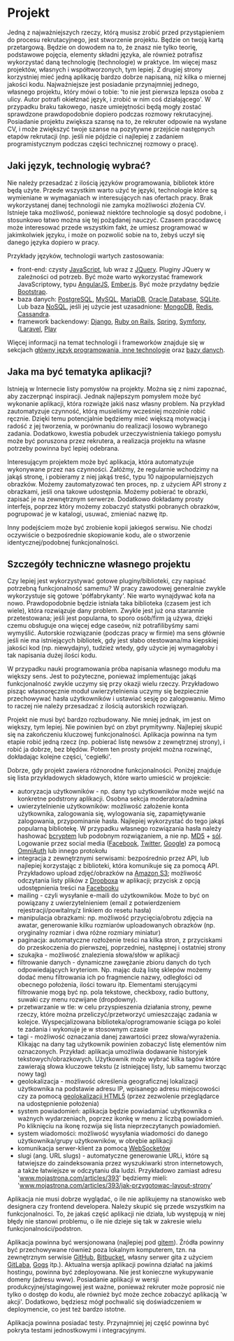 # Projekt

Jedną z najważniejszych rzeczy, którą musisz zrobić przed przystąpieniem do procesu rekrutacyjnego, jest stworzenie projektu. Będzie on twoją kartą przetargową. Będzie on dowodem na to, że znasz nie tylko teorię, podstawowe pojęcia, elementy składni języka, ale również potrafisz wykorzystać daną technologię (technologie) w praktyce. Im więcej masz projektów, własnych i współtworzonych, tym lepiej. Z drugiej strony korzystniej mieć jedną aplikację bardzo dobrze napisaną, niż kilka o miernej jakości kodu. Najważniejsze jest posiadanie przynajmniej jednego, własnego projektu, który mówi o tobie: 'to nie jest pierwsza lepsza osoba z ulicy. Autor potrafi okiełznać język, i zrobić w nim coś działającego'. W przypadku braku takowego, nasze umiejętności będą mogły zostać sprawdzone prawdopodobnie dopiero podczas rozmowy rekrutacyjnej. Posiadanie projektu zwiększa szansę na to, że rekruter odpowie na wysłane CV, i może zwiększyć twoje szanse na pozytywne przejście następnych etapów rekrutacji (np. jeśli nie pójdzie ci najlepiej z zadaniem programistycznym podczas części technicznej rozmowy o pracę).

## Jaki język, technologię wybrać?

Nie należy przesadzać z ilością języków programowania, bibliotek które będą użyte. Przede wszystkim warto użyć te języki, technologie które są wymieniane w wymaganiach w interesujących nas ofertach pracy. Brak wykorzystanej danej technologii nie zamyka możliwości złożenia CV. Istnieje taka możliwość, ponieważ niektóre technologie są dosyć podobne, i stosunkowo łatwo można się tej pożądanej nauczyć. Czasem pracodawcę może interesować przede wszystkim fakt, że umiesz programować w jakimkolwiek języku, i może on pozwolić sobie na to, żebyś uczył się danego języka dopiero w pracy.


Przykłady języków, technologii wartych zastosowania:
- front-end: czysty [JavaScript](https://en.wikipedia.org/wiki/JavaScript), lub wraz z [JQuery](https://jquery.com/). Pluginy JQuery w zależności od potrzeb. Być może warto wykorzystać framework JavaScriptowy, typu [AngularJS](https://angularjs.org/), [Ember.js](http://emberjs.com/). Być może przydatny będzie [Bootstrap](http://getbootstrap.com/).
- baza danych: [PostgreSQL](https://www.postgresql.org/), [MySQL](https://www.mysql.com/), [MariaDB](https://mariadb.com/), [Oracle Database](https://www.oracle.com/database/index.html), [SQLite](https://sqlite.org/). Lub baza [NoSQL](https://en.wikipedia.org/wiki/NoSQL), jeśli jej użycie jest uzasadnione: [MongoDB](https://www.mongodb.com/), [Redis](http://redis.io/), [Cassandra](http://cassandra.apache.org/).
- framework backendowy: [Django](https://www.djangoproject.com/), [Ruby on Rails](http://rubyonrails.org/), [Spring](https://projects.spring.io/spring-framework/), [Symfony](https://symfony.com/), ([Laravel](https://laravel.com/), [Play](https://www.playframework.com/)

Więcej informacji na temat technologii i frameworków znajduje się w sekcjach [główny język programowania, inne technologie](/przed-praca/jezyk.md) oraz [bazy danych](/przed-praca/bazy-danych.md).

## Jaka ma być tematyka aplikacji?

Istnieją w Internecie listy pomysłów na projekty. Można się z nimi zapoznać, aby zaczerpnąć inspiracji. Jednak najlepszym pomysłem może być wykonanie aplikacji, która rozwiąże jakiś nasz własny problem. Na przykład zautomatyzuje czynność, którą musieliśmy wcześniej mozolnie robić ręcznie. Dzięki temu potencjalnie będziemy mieć większą motywacją i radość z jej tworzenia, w porównaniu do realizacji losowo wybranego zadania. Dodatkowo, kwestia pobudek urzeczywistnienia takiego pomysłu może być poruszona przez rekrutera, a realizacja projektu na własne potrzeby powinna być lepiej odebrana.

Interesującym projektem może być aplikacja, która automatyzuje wykonywane przez nas czynności. Załóżmy, że regularnie wchodzimy na jakąś stronę, i pobieramy z niej jakąś treść, typu 10 najpopularniejszych obrazków. Możemy zautomatyzować ten proces, np. z użyciem API strony z obrazkami, jeśli ona takowe udostępnia. Możemy pobierać te obrazki, zapisać je na zewnętrznym serwerze. Dodatkowo dokładamy prosty interfejs, poprzez który możemy zobaczyć statystki pobranych obrazków, pogrupować je w katalogi, usuwać, zmieniać nazwę itp.

Inny podejściem może być zrobienie kopii jakiegoś serwisu. Nie chodzi oczywiście o bezpośrednie skopiowanie kodu, ale o stworzenie identycznej/podobnej funkcjonalności.

## Szczegóły techniczne własnego projektu

Czy lepiej jest wykorzystywać gotowe pluginy/biblioteki, czy napisać potrzebną funkcjonalność samemu? W pracy zawodowej generalnie zwykle wykorzystuje się gotowe 'półfabrykanty'. Nie warto wynajdywać koła na nowo. Prawdopodobnie będzie istniała taka biblioteka (czasem jest ich wiele), która rozwiązuje dany problem. Zwykle jest już ona starannie przetestowana; jeśli jest popularna, to sporo osób/firm ją używa, dzięki czemu obsługuje ona więcej edge caseów, niż potrafilibyśmy sami wymyślić. Autorskie rozwiązanie (podczas pracy w firmie) ma sens głównie jeśli nie ma istniejących bibliotek, gdy jest słabo otestowana/ma kiepskiej jakości kod (np. niewydajny), tudzież wtedy, gdy użycie jej wymagałoby i tak napisania dużej ilości kodu.

W przypadku nauki programowania próba napisania własnego modułu ma większy sens. Jest to pożyteczne, ponieważ implementując jakąś funkcjonalność zwykle uczymy się przy okazji wielu rzeczy. Przykładowo pisząc własnoręcznie moduł uwierzytelnienia uczymy się bezpiecznie przechowywać hasła użytkowników i ustawiać sesję po zalogowaniu. Mimo to raczej nie należy przesadzać z ilością autorskich rozwiązań.

Projekt nie musi być bardzo rozbudowany. Nie mniej jednak, im jest on większy, tym lepiej. Nie powinien być on zbyt prymitywny. Najlepiej skupić się na zakończeniu kluczowej funkcjonalności. Aplikacja powinna na tym etapie robić jedną rzecz (np. pobierać listę newsów z zewnętrznej strony), i robić ja dobrze, bez błędów. Potem ten prosty projekt można rozwinąć, dokładając kolejne części, 'cegiełki'.

Dobrze, gdy projekt zawiera różnorodne funkcjonalności. Poniżej znajduje się lista przykładowych składowych, które warto umieścić w projekcie:
- autoryzacja użytkowników - np. dany typ użytkowników może wejść na konkretne podstrony aplikacji. Osobna sekcja moderatora/admina
- uwierzytelnienie użytkowników: możliwość założenie konta użytkownika, zalogowania się, wylogowania się, zapamiętywanie zalogowania, przypominanie hasła. Najlepiej wykorzystać do tego jakąś popularną bibliotekę. W przypadku własnego rozwiązania hasła należy hashować [bcryptem](https://en.wikipedia.org/wiki/Bcrypt) lub podobnym rozwiązaniem, a nie np. [MD5](https://en.wikipedia.org/wiki/MD5) + [sól](https://en.wikipedia.org/wiki/Salt_(cryptography)). Logowanie przez social media ([Facebook](https://www.facebook.com/), [Twitter](https://twitter.com/), [Google](https://www.google.com)) za pomocą [OmniAuth](https://github.com/omniauth/omniauth) lub innego protokołu
- integracja z zewnętrznymi serwisami: bezpośrednio przez API, lub najlepiej korzystając z biblioteki, która komunikuje się za pomocą API. Przykładowo upload zdjęć/obrazków na [Amazon S3](https://aws.amazon.com/s3/); możliwość odczytania listy plików z [Dropboxa](https://www.dropbox.com/) w aplikacji; przycisk z opcją udostępnienia treści na [Facebooku](https://www.facebook.com/)
- mailing - czyli wysyłanie e-maili do użytkowników. Może to być on powiązany z uwierzytelnieniem (email z potwierdzeniem rejestracji/powitalny/z linkiem do resetu hasła)
- manipulacja obrazkami: np. możliwość przycięcia/obrotu zdjęcia na awatar, generowanie kilku rozmiarów uploadowanych obrazków (np. oryginalny rozmiar i dwa różne rozmiary miniatur)
- paginacja: automatyczne rozłożenie treści na kilka stron, z przyciskami do przeskoczenia do pierwszej, poprzedniej, następnej i ostatniej strony
- szukajka - możliwość znalezienia słowa/słów w aplikacji
- filtrowanie danych - dynamiczne zawężanie zbioru danych do tych odpowiedających kryteriom. Np. mając dużą listę sklepów możemy dodać menu filtrowania ich po fragmencie nazwy, odległości od obecnego położenia, ilości towaru itp. Elementami sterującymi filtrowanie mogą być np. pola tekstowe, checkboxy, radio buttony, suwaki czy menu rozwijane (dropdowny).
- przetwarzanie w tle: w celu przyspieszenia działania strony, pewne rzeczy, które można przeliczyć/przetworzyć umieszczając zadania w kolejce. Wyspecjalizowana biblioteka/oprogramowanie ściąga po kolei te zadania i wykonuje je w stosownym czasie
- tagi - możliwość oznaczania danej zawartości przez słowa/wyrażenia. Klikając na dany tag użytkownik powinien zobaczyć listę elementów nim oznaczonych. Przykład: aplikacja umożliwia dodawanie historyjek tekstowych/obrazkowych. Użytkownik może wybrać kilka tagów które zawierają słowa kluczowe tekstu (z istniejącej listy, lub samemu tworząc nowy tag)
- geolokalizacja - możliwość określenia geograficznej lokalizacji użytkownika na podstawie adresu IP, wpisanego adresu miejscowości czy za pomocą [geolokalizacji HTML5](https://developer.mozilla.org/en-US/docs/Web/API/Geolocation/Using_geolocation) (przez zezwolenie przeglądarce na udostępnienie położenia)
- system powiadomień: aplikacja będzie powiadamiać użytkownika o ważnych wydarzeniach, poprzez ikonkę w menu z liczbą powiadomień. Po kliknięciu na ikonę rozwija się lista nieprzeczytanych powiadomień.
- system wiadomości: możliwość wysyłania wiadomości do danego użytkownika/grupy użytkowników, w obrębie aplikacji
- komunikacja serwer-klient za pomocą [WebSocketów](https://en.wikipedia.org/wiki/WebSocket)
- slugi (ang. URL slugs) - automatyczne generowanie URLi, które są łatwiejsze do zaindeksowania przez wyszukiwarki stron internetowych, a także łatwiejsze w odczytaniu dla ludzi. Przykładowo zamiast adresu 'www.mojastrona.com/articles/393' będziemy mieli: 'www.mojastrona.com/articles/393/jak-przygotowac-layout-strony'

Aplikacja nie musi dobrze wyglądać, o ile nie aplikujemy na stanowisko web designera czy frontend developera. Należy skupić się przede wszystkim na funkcjonalności. To, że jakaś część aplikacji nie działa, lub występują w niej błędy nie stanowi problemu, o ile nie dzieje się tak w zakresie wielu funkcjonalności/podstron.

Aplikacja powinna być wersjonowana (najlepiej pod [gitem](https://git-scm.com/)). Źródła powinny być przechowywane również poza lokalnym komputerem, tzn. na zewnętrznym serwisie [GitHub](https://github.com/), [Bitbucket](https://bitbucket.org/), własny serwer gita z użyciem [GitLaba](https://about.gitlab.com/), [Gogs](https://gogs.io/) itp.). Aktualna wersja aplikacji powinna działać na jakimś hostingu, powinna być zdeployowana. Nie jest konieczne wykupywanie domeny (adresu www). Posiadanie aplikacji w wersji produkcyjnej/stagingowej jest ważne, ponieważ rekruter może poprosić nie tylko o dostęp do kodu, ale również być może zechce zobaczyć aplikacją 'w akcji'. Dodatkowo, będziesz mógł pochwalić się doświadczeniem w deploymencie, co jest też bardzo istotne.

Aplikacja powinna posiadać testy. Przynajmniej jej część powinna być pokryta testami jednostkowymi i integracyjnymi.
